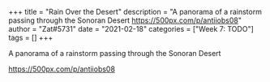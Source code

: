 +++
title = "Rain Over the Desert"
description = "A panorama of a rainstorm passing through the Sonoran Desert  https://500px.com/p/antiiobs08"
author = "Zat#5731"
date = "2021-02-18"
categories = ["Week 7: TODO"]
tags = []
+++

A panorama of a rainstorm passing through the Sonoran Desert

https://500px.com/p/antiiobs08
